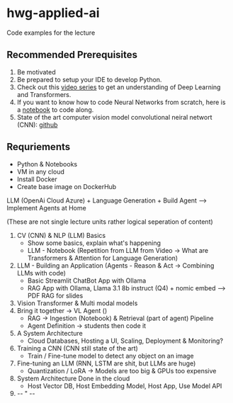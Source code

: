 # hwg-applied-ai
Code examples for the lecture

## Recommended Prerequisites
1. Be motivated
2. Be prepared to setup your IDE to develop Python.
3. Check out this [video series](https://youtube.com/playlist?list=PLZHQObOWTQDNU6R1_67000Dx_ZCJB-3pi&si=qIJzZmIrt7hAO8Fn) to get an understanding of Deep Learning and Transformers.
4. If you want to know how to code Neural Networks from scratch, here is a [notebook](https://www.kaggle.com/code/scaomath/simple-neural-network-for-mnist-numpy-from-scratch) to code along.
5. State of the art computer vision model convolutional neiral networt (CNN): [github](https://poloclub.github.io/cnn-explainer/)

## Requriements
- Python & Notebooks
- VM in any cloud
- Install Docker
- Create base image on DockerHub

LLM (OpenAi Cloud Azure) + Language Generation + Build Agent  -->   Implement Agents at Home

(These are not single lecture units rather logical seperation of content)

1. CV (CNN) & NLP (LLM) Basics 
    - Show some basics, explain what's happening
    - LLM - Notebook (Repetition from LLM from Video -> What are Transformers & Attention for Language Generation)
3. LLM - Building an Application (Agents - Reason & Act -> Combining LLMs with code)
    - Basic Streamlit ChatBot App with Ollama
    - RAG App with Ollama, Llama 3.1 8b instruct (Q4) + nomic embed --> PDF RAG for slides
3. Vision Transformer & Multi modal models
6. Bring it together -> VL Agent ()
    - RAG -> Ingestion (Notebook) & Retrieval (part of agent) Pipeline
    - Agent Definition -> students then code it
7. A System Architecture
    - Cloud Databases, Hosting a UI, Scaling, Deployment & Monitoring?
8. Training a CNN (CNN still state of the art) 
    - Train / Fine-tune model to detect any object on an image
9. Fine-tuning an LLM (RNN, LSTM are shit, but LLMs are huge)
    - Quantization / LoRA -> Models are too big & GPUs too expensive
10. System Architecture Done in the cloud
    - Host Vector DB, Host Embedding Model, Host App, Use Model API
11. -- " --